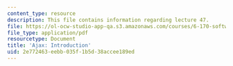 ```yaml
---
content_type: resource
description: This file contains information regarding lecture 47.
file: https://ol-ocw-studio-app-qa.s3.amazonaws.com/courses/6-170-software-studio-spring-2013/2e772463eebb035f1b5d38accee189ed_MIT6_170S13_47-asyn-intro.pdf
file_type: application/pdf
resourcetype: Document
title: 'Ajax: Introduction'
uid: 2e772463-eebb-035f-1b5d-38accee189ed
---
```

